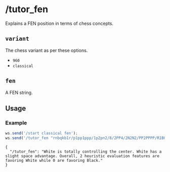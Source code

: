 # /tutor_fen

Explains a FEN position in terms of chess concepts.

## `variant`

The chess variant as per these options.

- `960`
- `classical`

## `fen`

A FEN string.

## Usage

### Example

```js
ws.send('/start classical fen');
ws.send('/tutor_fen "rnbqkb1r/p1pp1ppp/1p2pn2/8/2PP4/2N2N2/PP2PPPP/R1BQKB1R b KQkq -" classical');
```

```text
{
  "/tutor_fen": "White is totally controlling the center. White has a slight space advantage. Overall, 2 heuristic evaluation features are favoring White while 0 are favoring Black."
}
```
